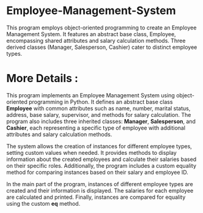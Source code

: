 # Employee-Management-System
This program employs object-oriented programming to create an Employee Management System. It features an abstract base class, Employee, encompassing shared attributes and salary calculation methods. Three derived classes (Manager, Salesperson, Cashier) cater to distinct employee types.

# More Details :
This program implements an Employee Management System using object-oriented programming in Python. It defines an abstract base class <b>Employee</b> with common  attributes such as name, number, marital status, address, base salary, supervisor, and methods for salary calculation. The program also includes three inherited classes:     <b>Manager</b>, <b>Salesperson</b>, and <b>Cashier</b>, each representing a specific type of employee with additional attributes and salary calculation methods.

The system allows the creation of instances for different employee types, setting custom values when needed. It provides methods to display information about the created employees and calculate their salaries based on their specific roles. Additionally, the program includes a custom equality method for comparing instances based on their salary and employee ID.

In the main part of the program, instances of different employee types are created and their information is displayed. The salaries for each employee are calculated and printed. Finally, instances are compared for equality using the custom __eq__ method.
